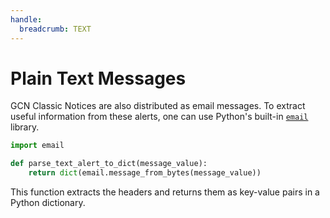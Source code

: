 ```yaml
---
handle:
  breadcrumb: TEXT
---
```


# Plain Text Messages

GCN Classic Notices are also distributed as email messages. To extract useful information from these alerts, one can use Python's built-in [`email`](https://docs.python.org/3/library/email.html) library.

```python
import email

def parse_text_alert_to_dict(message_value):
    return dict(email.message_from_bytes(message_value))
```

This function extracts the headers and returns them as key-value pairs in a Python dictionary.
